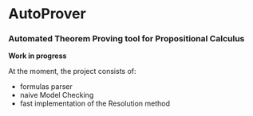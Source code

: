 # AutoProver

### Automated Theorem Proving tool for Propositional Calculus

**Work in progress**

At the moment, the project consists of:
- formulas parser
- naive Model Checking
- fast implementation of the Resolution method
